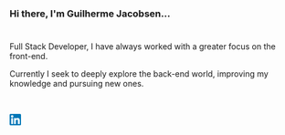 ### Hi there, I'm Guilherme Jacobsen...

#

Full Stack Developer, I have always worked with a greater focus on the front-end.

Currently I seek to deeply explore the back-end world, improving my knowledge and pursuing new ones.

<br />

[<img alt="LinkedIn" width="20px" height="20px" src="https://github.com/guijacobsen/guijacobsen/blob/main/assets/icon-linkedin.png" />](https://www.linkedin.com/in/guilherme-jacobsen-0b105996/)

<!--
**guijacobsen/guijacobsen** is a ✨ _special_ ✨ repository because its `README.md` (this file) appears on your GitHub profile.

Here are some ideas to get you started:

- 🔭 I’m currently working on ...
- 🌱 I’m currently learning ...
- 👯 I’m looking to collaborate on ...
- 🤔 I’m looking for help with ...
- 💬 Ask me about ...
- 📫 How to reach me: ...
- 😄 Pronouns: ...
- ⚡ Fun fact: ...
-->
